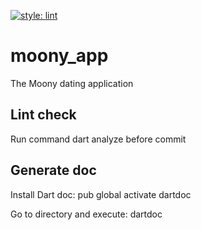 [![style: lint](https://img.shields.io/badge/style-lint-4BC0F5.svg)](https://pub.flutter-io.cn/packages/lint)

# moony_app

The Moony dating application

## Lint check

Run command dart analyze before commit

## Generate doc

Install Dart doc:
pub global activate dartdoc

Go to directory and execute:
dartdoc
